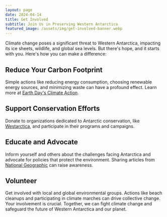 ```yaml
---
layout: page
date: 2024-04-14
title: Get Involved
subtitle: Join Us in Preserving Western Antarctica
featured_image: /assets/img/get-involved-banner.webp
---
```


Climate change poses a significant threat to Western Antarctica, impacting its
ice sheets, wildlife, and global sea levels. But there's hope, and it starts
with you. Here's how you can make a difference:

## Reduce Your Carbon Footprint

Simple actions like reducing energy consumption, choosing renewable energy
sources, and minimizing waste can have a profound effect. Learn more at [Earth
Day's Climate Action](https://www.earthday.org/actions/).

## Support Conservation Efforts

Donate to organizations dedicated to Antarctic conservation, like
[Westarctica](https://www.westarctica.org), and participate in their programs
and campaigns.

## Educate and Advocate

Inform yourself and others about the challenges facing Antarctica and advocate
for policies that protect the environment. Sharing articles from [National
Geographic](https://www.nationalgeographic.com/environment) can raise
awareness.

## Volunteer

Get involved with local and global environmental groups. Actions like beach
cleanups and participating in climate marches can drive collective change. Your
involvement is crucial. Together, we can fight climate change and safeguard the
future of Western Antarctica and our planet.
